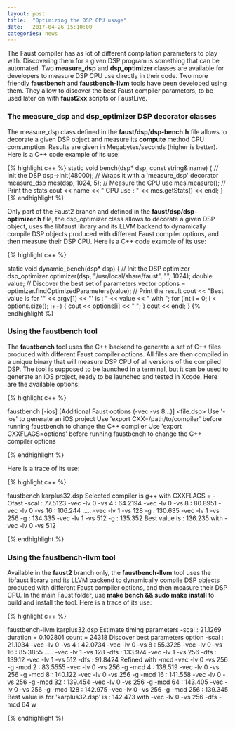 ```yaml
---
layout: post
title:  "Optimizing the DSP CPU usage"
date:   2017-04-26 15:10:00
categories: news
---
```


The Faust compiler has as lot of different compilation parameters to play with. Discovering them for a given DSP program is something that can be automated. Two **measure_dsp** and **dsp_optimizer** classes are available for developers to measure DSP CPU use directly in their code. Two more friendly **faustbench** and **faustbench-llvm** tools have been developed using them. They allow to discover the best Faust compiler parameters, to be used later on with  **faust2xx** scripts or FaustLive.

### The measure_dsp and dsp_optimizer DSP decorator classes ###

The measure_dsp class defined in the **faust/dsp/dsp-bench.h** file allows to decorate a given DSP object and measure its **compute** method CPU consumption. Results are given in Megabytes/seconds (higher is better). Here is a C++ code example of its use: 

{% highlight c++ %}
static void bench(dsp* dsp, const string& name)
{
    // Init the DSP
    dsp->init(48000);
    // Wraps it with a 'measure_dsp' decorator
    measure_dsp mes(dsp, 1024, 5);
    // Measure the CPU use
    mes.measure();
    // Print the stats
    cout << name << " CPU use : " << mes.getStats() << endl;
}
{% endhighlight %}

Only part of the Faust2 branch and defined in the **faust/dsp/dsp-optimizer.h** file, the dsp_optimizer class allows to decorate a given DSP object, uses the libfaust library and its LLVM backend to dynamically compile DSP objects produced with different Faust compiler options, and then measure their DSP CPU. Here is a C++ code example of its use: 

{% highlight c++ %}

static void dynamic_bench(dsp* dsp)
{
    // Init the DSP optimizer
    dsp_optimizer optimizer(dsp, "/usr/local/share/faust", "", 1024);
    double value;
    // Discover the best set of parameters
    vector<string> options = optimizer.findOptimizedParameters(value);
    // Print the result
    cout << "Best value is for '" << argv[1] << "' is : " << value << " with ";
    for (int i = 0; i < options.size(); i++) {
        cout << options[i] << " ";
    }
    cout << endl;
}
{% endhighlight %}

### Using the faustbench tool ###

The **faustbench** tool uses the C++ backend to generate a set of C++ files produced with different Faust compiler options. All files are then compiled in a unique binary that will measure DSP CPU of all versions of the compiled DSP. The tool is supposed to be launched in a terminal, but it can be used to generate an iOS project, ready to be launched and tested in Xcode. Here are the available options:

{% highlight c++ %}

faustbench [-ios] [Additional Faust options (-vec -vs 8...)] <file.dsp>
Use '-ios' to generate an iOS project
Use 'export CXX=/path/to/compiler' before running faustbench to change the C++ compiler
Use 'export CXXFLAGS=options' before running faustbench to change the C++ compiler options

{% endhighlight %}

Here is a trace of its use:

{% highlight c++ %}

faustbench karplus32.dsp 
Selected compiler is g++ with CXXFLAGS = -Ofast
-scal : 77.5123
-vec -lv 0 -vs 4 : 64.2194
-vec -lv 0 -vs 8 : 80.8951
-vec -lv 0 -vs 16 : 106.244
.....
-vec -lv 1 -vs 128 -g : 130.635
-vec -lv 1 -vs 256 -g : 134.335
-vec -lv 1 -vs 512 -g : 135.352
Best value is : 136.235 with -vec -lv 0 -vs 512

{% endhighlight %}

### Using the faustbench-llvm tool ###

Available in the **faust2** branch only, the **faustbench-llvm** tool uses the libfaust library and its LLVM backend to dynamically compile DSP objects produced with different Faust compiler options, and then measure their DSP CPU. In the main Faust folder, use **make bench && sudo make install** to build and install the tool. Here is a trace of its use:

{% highlight c++ %}

faustbench-llvm karplus32.dsp 
Estimate timing parameters
-scal : 21.1269
duration = 0.102801 count = 24318
Discover best parameters option
-scal : 21.1034
-vec -lv 0 -vs 4 : 42.0734
-vec -lv 0 -vs 8 : 55.3725
-vec -lv 0 -vs 16 : 85.3855
.....
-vec -lv 1 -vs 128 -dfs : 133.974
-vec -lv 1 -vs 256 -dfs : 139.12
-vec -lv 1 -vs 512 -dfs : 91.8424
Refined with -mcd
-vec -lv 0 -vs 256 -g -mcd 2 : 83.5555
-vec -lv 0 -vs 256 -g -mcd 4 : 138.519
-vec -lv 0 -vs 256 -g -mcd 8 : 140.122
-vec -lv 0 -vs 256 -g -mcd 16 : 141.558
-vec -lv 0 -vs 256 -g -mcd 32 : 139.454
-vec -lv 0 -vs 256 -g -mcd 64 : 143.405
-vec -lv 0 -vs 256 -g -mcd 128 : 142.975
-vec -lv 0 -vs 256 -g -mcd 256 : 139.345
Best value is for 'karplus32.dsp' is : 142.473 with -vec -lv 0 -vs 256 -dfs -mcd 64 w

{% endhighlight %}

